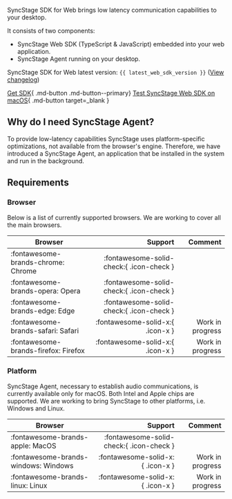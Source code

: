 SyncStage SDK for Web brings low latency communication capabilities to your desktop.

It consists of two components:

* SyncStage Web SDK (TypeScript & JavaScript) embedded into your web application.
* SyncStage Agent running on your desktop.

SyncStage SDK for Web latest version: `{{ latest_web_sdk_version }}` ([View changelog](changelog.md))

[Get SDK](quickstart.md){ .md-button .md-button--primary}
[Test SyncStage Web SDK on macOS](https://syncstage.web.app/){ .md-button target=_blank }

## Why do I need SyncStage Agent?

To provide low-latency capabilities SyncStage uses platform-specific optimizations, not available from the browser's engine. Therefore, we have introduced a SyncStage Agent, an application that be installed in the system and run in the background.

## Requirements

### Browser

Below is a list of currently supported browsers. We are working to cover all the main browsers.

| Browser                              | Support                        |       Comment             |
| ------------------------------------ | -----------------------------: | ------------------------: |
| :fontawesome-brands-chrome: Chrome   |  :fontawesome-solid-check:{ .icon-check }     |                           |
| :fontawesome-brands-opera: Opera     |  :fontawesome-solid-check:{ .icon-check }     |                           |
| :fontawesome-brands-edge: Edge       |  :fontawesome-solid-check:{ .icon-check }     |                           |
| :fontawesome-brands-safari: Safari   |  :fontawesome-solid-x:{ .icon-x }         | Work in progress          |
| :fontawesome-brands-firefox: Firefox |  :fontawesome-solid-x:{ .icon-x }         | Work in progress          |

### Platform

SyncStage Agent, necessary to establish audio communications, is currently available only for macOS. Both Intel and Apple chips are supported. We are working to bring SyncStage to other platforms, i.e. Windows and Linux.

| Browser                              | Support                        |       Comment             |
| ------------------------------------ | -----------------------------: | ------------------------: |
| :fontawesome-brands-apple: MacOS     |  :fontawesome-solid-check:{ .icon-check }     |                           |
| :fontawesome-brands-windows: Windows  |  :fontawesome-solid-x:{ .icon-x }         |   Work in progress        |
| :fontawesome-brands-linux: Linux     |  :fontawesome-solid-x:{ .icon-x }         |   Work in progress        |
